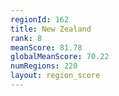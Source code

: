```yaml
---
regionId: 162
title: New Zealand
rank: 8
meanScore: 81.78
globalMeanScore: 70.22
numRegions: 220
layout: region_score
---
```

